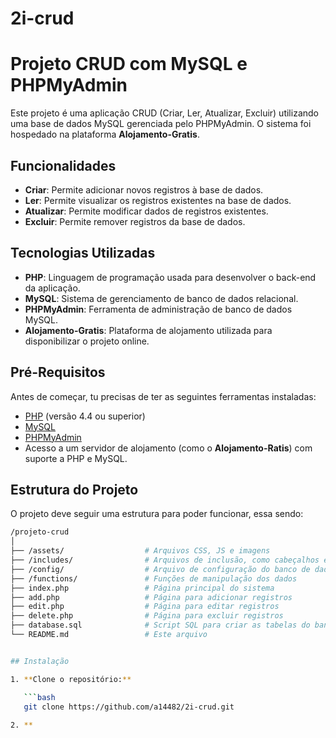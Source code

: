 # 2i-crud

# Projeto CRUD com MySQL e PHPMyAdmin

Este projeto é uma aplicação CRUD (Criar, Ler, Atualizar, Excluir) utilizando uma base de dados MySQL gerenciada pelo PHPMyAdmin. O sistema foi hospedado na plataforma **Alojamento-Gratis**.

## Funcionalidades

- **Criar**: Permite adicionar novos registros à base de dados.
- **Ler**: Permite visualizar os registros existentes na base de dados.
- **Atualizar**: Permite modificar dados de registros existentes.
- **Excluir**: Permite remover registros da base de dados.

## Tecnologias Utilizadas

- **PHP**: Linguagem de programação usada para desenvolver o back-end da aplicação.
- **MySQL**: Sistema de gerenciamento de banco de dados relacional.
- **PHPMyAdmin**: Ferramenta de administração de banco de dados MySQL.
- **Alojamento-Gratis**: Plataforma de alojamento utilizada para disponibilizar o projeto online.

## Pré-Requisitos

Antes de começar, tu precisas de ter as seguintes ferramentas instaladas:

- [PHP](https://www.php.net/) (versão 4.4 ou superior)
- [MySQL](https://www.mysql.com/)
- [PHPMyAdmin](https://www.phpmyadmin.net/)
- Acesso a um servidor de alojamento (como o **Alojamento-Ratis**) com suporte a PHP e MySQL.

## Estrutura do Projeto

O projeto deve seguir uma estrutura para poder funcionar, essa sendo:

```bash
/projeto-crud
│
├── /assets/                  # Arquivos CSS, JS e imagens
├── /includes/                # Arquivos de inclusão, como cabeçalhos e rodapés
├── /config/                  # Arquivo de configuração do banco de dados
├── /functions/               # Funções de manipulação dos dados
├── index.php                 # Página principal do sistema
├── add.php                   # Página para adicionar registros
├── edit.php                  # Página para editar registros
├── delete.php                # Página para excluir registros
├── database.sql              # Script SQL para criar as tabelas do banco de dados
└── README.md                 # Este arquivo


## Instalação

1. **Clone o repositório:**

   ```bash
   git clone https://github.com/a14482/2i-crud.git
   
2. **

